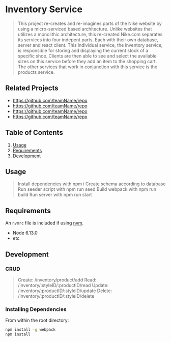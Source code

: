 # Inventory Service

> This project re-creates and re-imagines parts of the Nike website by using a micro-serviced based architecture. Unlike websites that utilizes a monolithic architecture, this re-created Nike.com separates its services into four indepent parts. Each with their own database, server and react client. This individual service, the inventory service, is responsible for storing and displaying the current stock of a specific shoe. Clients are then able to see and select the available sizes on this service before they add an item to the shopping cart. The other services that work in conjunction with this service is the products service.

## Related Projects

  - https://github.com/teamName/repo
  - https://github.com/teamName/repo
  - https://github.com/teamName/repo
  - https://github.com/teamName/repo

## Table of Contents

1. [Usage](#Usage)
1. [Requirements](#requirements)
1. [Development](#development)

## Usage

> Install dependencies with npm i
> Create schema according to database
> Run seeder script with npm run seed
> Build webpack with npm run build
> Run server with npm run start

## Requirements

An `nvmrc` file is included if using [nvm](https://github.com/creationix/nvm).

- Node 6.13.0
- etc

## Development

### CRUD
> Create: /inventory/product/add
> Read: /inventory/:styleID/:productID/read
> Update: /inventory/:productID/:styleID/update
> Delete: /inventory/:productID/:styleID/delete

### Installing Dependencies

From within the root directory:

```sh
npm install -g webpack
npm install
```

